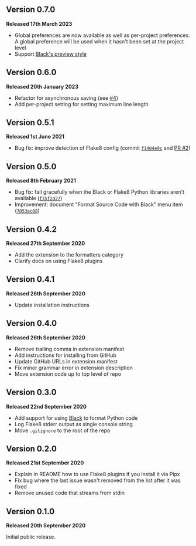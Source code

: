 ## Version 0.7.0

**Released 17th March 2023**

- Global preferences are now available as well as per-project preferences. A global preference will be used when it hasn't been set at the project level
- Support [Black's preview style](https://black.readthedocs.io/en/stable/the_black_code_style/future_style.html#preview-style)

## Version 0.6.0

**Released 20th January 2023**

- Refactor for asynchronous saving (see [#4](https://github.com/flother/Blake.novaextension/pull/4))
- Add per-project setting for setting maximum line length

## Version 0.5.1

**Released 1st June 2021**

- Bug fix: improve detection of Flake8 config (commit [`f1404e9c`](https://github.com/flother/Blake.novaextension/commit/f1404e9c718c89d761b8b3843a3c60cf73f41035) and [PR #2](https://github.com/flother/Blake.novaextension/pull/2))

## Version 0.5.0

**Released 8th February 2021**

- Bug fix: fail gracefully when the Black or Flake8 Python libraries aren't available ([`f35f2d27`](https://github.com/flother/Blake.novaextension/commit/f35f2d278c162fc89b0483f63dc2e5c8c6f334cb))
- Improvement: document "Format Source Code with Black" menu item ([`7053ac08`](https://github.com/flother/Blake.novaextension/commit/7053ac0893895f563eaa319c0b069d0a33b23434))

## Version 0.4.2

**Released 27th September 2020**

- Add the extension to the formatters category
- Clarify docs on using Flake8 plugins

## Version 0.4.1

**Released 26th September 2020**

- Update installation instructions

## Version 0.4.0

**Released 26th September 2020**

- Remove trailing comma in extension manifest
- Add instructions for installing from GitHub
- Update GitHub URLs in extension manifest
- Fix minor grammar error in extension description
- Move extension code up to top level of repo

## Version 0.3.0

**Released 22nd September 2020**

- Add support for using [Black](https://black.readthedocs.io/) to format Python code
- Log Flake8 stderr output as single console string
- Move `.gitignore` to the root of the repo

## Version 0.2.0

**Released 21st September 2020**

- Explain in README how to use Flake8 plugins if you install it via Pipx
- Fix bug where the last issue wasn't removed from the list after it was fixed
- Remove unused code that streams from stdin

## Version 0.1.0

**Released 20th September 2020**

Initial public release.
